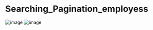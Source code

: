 # Searching_Pagination_employess
![image](https://user-images.githubusercontent.com/102870176/187091782-7d868755-fcb7-4aa2-921a-1cba618a99d1.png)
![image](https://user-images.githubusercontent.com/102870176/187091804-76ba40e0-c6c3-4918-a816-c62ce8a2af75.png)
